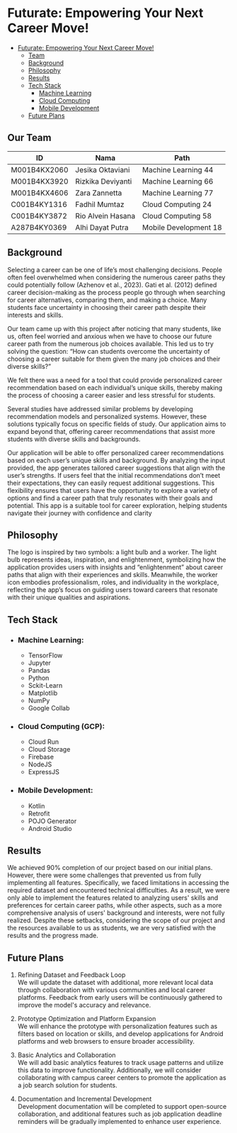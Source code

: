 # Futurate: Empowering Your Next Career Move!

- [Futurate: Empowering Your Next Career Move!](#futurate-empowering-your-next-career-move)
  - [Team](#our-team)
  - [Background](#background)
  - [Philosophy](#philosophy)
  - [Results](#results)
  - [Tech Stack](#tech-stack)
    - [Machine Learning](#machine-learning)
    - [Cloud Computing](#cloud-computing-gcp)
    - [Mobile Development](#mobile-development)
  - [Future Plans](#future-plans)

## Our Team

| ID             | Nama                  | Path   |
|-----------------|-----------------------|--------|
| M001B4KX2060   | Jesika Oktaviani      | Machine Learning 44    |
| M001B4KX3920   | Rizkika Deviyanti     | Machine Learning 66    |
| M001B4KX4606   | Zara Zannetta         | Machine Learning 77    |
| C001B4KY1316   | Fadhil Mumtaz         | Cloud Computing 24     |
| C001B4KY3872   | Rio Alvein Hasana     | Cloud Computing 58     |
| A287B4KY0369   | Alhi Dayat Putra      | Mobile Development 18  |

## Background
Selecting a career can be one of life’s most challenging decisions. People often feel overwhelmed when considering the numerous career paths they could potentially follow (Azhenov et al., 2023). Gati et al. (2012) defined career decision-making as the process people go through when searching for career alternatives, comparing them, and making a choice. Many students face uncertainty in choosing their career path despite their interests and skills.

Our team came up with this project after noticing that many students, like us, often feel worried and anxious when we have to choose our future career path from the numerous job choices available. This led us to try solving the question:
“How can students overcome the uncertainty of choosing a career suitable for them given the many job choices and their diverse skills?”

We felt there was a need for a tool that could provide personalized career recommendation based on each individual’s unique skills, thereby making the process of choosing a career easier and less stressful for students.

Several studies have addressed similar problems by developing recommendation models and personalized systems. However, these solutions typically focus on specific fields of study. Our application aims to expand beyond that, offering career recommendations that assist more students with diverse skills and backgrounds.

Our application will be able to offer personalized career recommendations based on each user’s unique skills and background. By analyzing the input provided, the app generates tailored career suggestions that align with the user’s strengths. If users feel that the initial recommendations don’t meet their expectations, they can easily request additional suggestions. This flexibility ensures that users have the opportunity to explore a variety of options and find a career path that truly resonates with their goals and potential. This app is a suitable tool for career exploration, helping students navigate their journey with confidence and clarity

## Philosophy
The logo is inspired by two symbols: a light bulb and a worker. The light bulb represents ideas, inspiration, and enlightenment, symbolizing how the application provides users with insights and “enlightenment” about career paths that align with their experiences and skills. Meanwhile, the worker icon embodies professionalism, roles, and individuality in the workplace, reflecting the app’s focus on guiding users toward careers that resonate with their unique qualities and aspirations.

## Tech Stack
- ### Machine Learning:
  - TensorFlow
  - Jupyter
  - Pandas
  - Python
  - Sckit-Learn
  - Matplotlib
  - NumPy
  - Google Collab
- ### Cloud Computing (GCP):
  - Cloud Run
  - Cloud Storage
  - Firebase
  - NodeJS
  - ExpressJS
- ### Mobile Development:
  - Kotlin
  - Retrofit
  - POJO Generator
  - Android Studio

## Results
We achieved 90% completion of our project based on our initial plans. However, there were some challenges that prevented us from fully implementing all features. Specifically, we faced limitations in accessing the required dataset and encountered technical difficulties. As a result, we were only able to implement the features related to analyzing users' skills and preferences for certain career paths, while other aspects, such as a more comprehensive analysis of users' background and interests, were not fully realized. Despite these setbacks, considering the scope of our project and the resources available to us as students, we are very satisfied with the results and the progress made.

## Future Plans
1. Refining Dataset and Feedback Loop<br>
We will update the dataset with additional, more relevant local data through collaboration with various communities and local career platforms. Feedback from early users will be continuously gathered to improve the model's accuracy and relevance.

2. Prototype Optimization and Platform Expansion<br>
We will enhance the prototype with personalization features such as filters based on location or skills, and develop applications for Android platforms and web browsers to ensure broader accessibility.

3. Basic Analytics and Collaboration<br>
We will add basic analytics features to track usage patterns and utilize this data to improve functionality. Additionally, we will consider collaborating with campus career centers to promote the application as a job search solution for students.

4. Documentation and Incremental Development<br>
Development documentation will be completed to support open-source collaboration, and additional features such as job application deadline reminders will be gradually implemented to enhance user experience.
